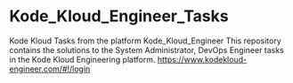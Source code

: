 # Kode_Kloud_Engineer_Tasks
Kode Kloud Tasks from the platform Kode_Kloud_Engineer
This repository contains the solutions to the System Administrator, DevOps Engineer tasks in the Kode Kloud Engineering platform.
https://www.kodekloud-engineer.com/#!/login


